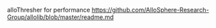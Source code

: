 alloThresher for performance
https://github.com/AlloSphere-Research-Group/allolib/blob/master/readme.md
